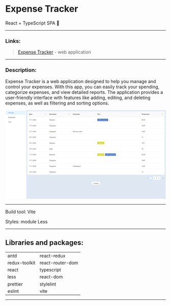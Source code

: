 # Expense Tracker

React + TypeScript SPA 🚀
<hr>

### Links:

> [Expense Tracker](https://expense-tracker.vercel.app) - web application

<hr>

### Description:

Expense Tracker is a web application designed to help you manage and control your expenses. With this app, you can easily track your spending, categorize expenses, and view detailed reports. The application provides a user-friendly interface with features like adding, editing, and deleting expenses, as well as filtering and sorting options.

![mock-up](./public/mockup.png)

<hr>

Build tool: Vite

Styles: module Less

<hr>

## Libraries and packages:

<table>
  <tr>
    <td>antd</td>
    <td>react-redux</td>
  </tr>
  <tr>
    <td>redux-toolkit</td>
    <td>react-router-dom</td>
  </tr>  
  <tr>
    <td>react</td>
    <td>typescript</td>
  </tr>
<tr>
    <td>less</td>
    <td>react-dom</td>
  </tr>
  <tr>
    <td>prettier</td>
    <td>stylelint</td>
  </tr>  
  <tr>
    <td>eslint</td>
    <td>vite</td>
  </tr>
</table>

<hr>